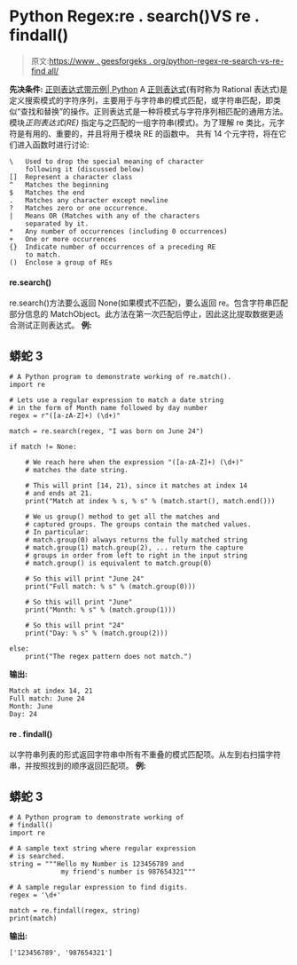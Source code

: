 # Python Regex:re . search()VS re . findall()

> 原文:[https://www . geesforgeks . org/python-regex-re-search-vs-re-find all/](https://www.geeksforgeeks.org/python-regex-re-search-vs-re-findall/)

**先决条件:** [正则表达式带示例| Python](https://www.geeksforgeeks.org/regular-expression-python-examples-set-1/)
A [正则表达式](https://www.geeksforgeeks.org/regular-expression-python-examples-set-1/)(有时称为 Rational 表达式)是定义搜索模式的字符序列，主要用于与字符串的模式匹配，或字符串匹配，即类似“查找和替换”的操作。正则表达式是一种将模式与字符序列相匹配的通用方法。
模块*正则表达式(RE)* 指定与之匹配的一组字符串(模式)。为了理解 re 类比，元字符是有用的、重要的，并且将用于模块 RE 的函数中。
共有 14 个元字符，将在它们进入函数时进行讨论:

```
\   Used to drop the special meaning of character
    following it (discussed below)
[]  Represent a character class
^   Matches the beginning
$   Matches the end
.   Matches any character except newline
?   Matches zero or one occurrence.
|   Means OR (Matches with any of the characters
    separated by it.
*   Any number of occurrences (including 0 occurrences)
+   One or more occurrences
{}  Indicate number of occurrences of a preceding RE 
    to match.
()  Enclose a group of REs 
```

#### re.search()

re.search()方法要么返回 None(如果模式不匹配)，要么返回 re。包含字符串匹配部分信息的 MatchObject。此方法在第一次匹配后停止，因此这比提取数据更适合测试正则表达式。
**例:**

## 蟒蛇 3

```
# A Python program to demonstrate working of re.match().
import re

# Lets use a regular expression to match a date string
# in the form of Month name followed by day number
regex = r"([a-zA-Z]+) (\d+)"

match = re.search(regex, "I was born on June 24")

if match != None:

    # We reach here when the expression "([a-zA-Z]+) (\d+)"
    # matches the date string.

    # This will print [14, 21), since it matches at index 14
    # and ends at 21. 
    print("Match at index % s, % s" % (match.start(), match.end()))

    # We us group() method to get all the matches and
    # captured groups. The groups contain the matched values.
    # In particular:
    # match.group(0) always returns the fully matched string
    # match.group(1) match.group(2), ... return the capture
    # groups in order from left to right in the input string
    # match.group() is equivalent to match.group(0)

    # So this will print "June 24"
    print("Full match: % s" % (match.group(0)))

    # So this will print "June"
    print("Month: % s" % (match.group(1)))

    # So this will print "24"
    print("Day: % s" % (match.group(2)))

else:
    print("The regex pattern does not match.")
```

**输出:**

```
Match at index 14, 21
Full match: June 24
Month: June
Day: 24
```

#### re . findall()

以字符串列表的形式返回字符串中所有不重叠的模式匹配项。从左到右扫描字符串，并按照找到的顺序返回匹配项。
**例:**

## 蟒蛇 3

```
# A Python program to demonstrate working of
# findall()
import re

# A sample text string where regular expression 
# is searched.
string = """Hello my Number is 123456789 and
             my friend's number is 987654321"""

# A sample regular expression to find digits.
regex = '\d+'            

match = re.findall(regex, string)
print(match)
```

**输出:**

```
['123456789', '987654321']
```